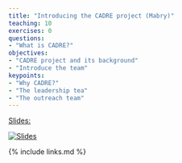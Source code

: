 ```yaml
---
title: "Introducing the CADRE project (Mabry)"
teaching: 10
exercises: 0
questions:
- "What is CADRE?"
objectives:
- "CADRE project and its background"
- "Introduce the team"
keypoints:
- "Why CADRE?"
- "The leadership tea"
- "The outreach team"
---
```


[Slides:](https://docs.google.com/presentation/d/e/2PACX-1vRTBcZcTML4_I57rXbHKCpXKp6WQ_j4oLnaG3QiIiJAISPgO_LXlI_I0qACgFUvHTCBq7YCA44lslkm/pub?start=false&loop=false&delayms=3000000#slide=id.ga5230caa0b_0_41)

[![Slides](https://pbs.twimg.com/media/EPYOXojWAAE60pq?format=jpg&name=small)](https://docs.google.com/presentation/d/e/2PACX-1vRTBcZcTML4_I57rXbHKCpXKp6WQ_j4oLnaG3QiIiJAISPgO_LXlI_I0qACgFUvHTCBq7YCA44lslkm/pub?start=false&loop=false&delayms=3000000#slide=id.ga5230caa0b_0_41)

{% include links.md %}
